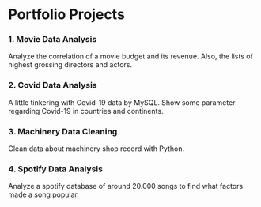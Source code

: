 # Portfolio Projects


### 1. Movie Data Analysis

Analyze the correlation of a movie budget and its revenue. 
Also, the lists of highest grossing directors and actors.


### 2. Covid Data Analysis

A little tinkering with Covid-19 data by MySQL. Show some parameter regarding Covid-19 in countries and continents.


### 3. Machinery Data Cleaning

Clean data about machinery shop record with Python.


### 4. Spotify Data Analysis

Analyze a spotify database of around 20.000 songs to find what factors made a song popular.
